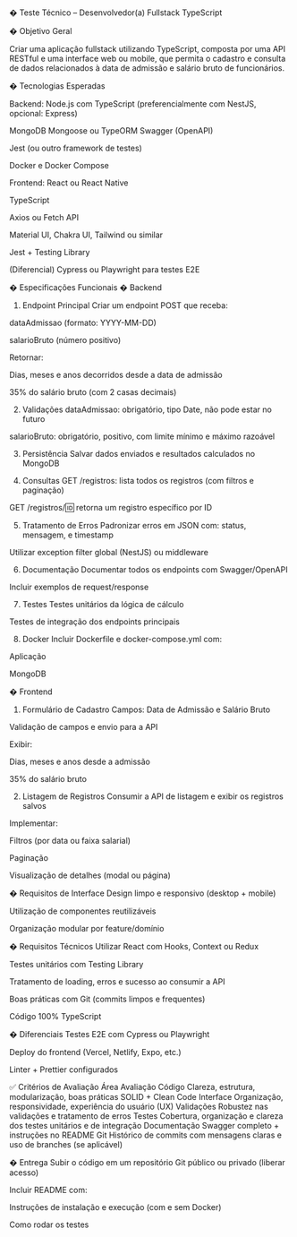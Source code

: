 � Teste Técnico – Desenvolvedor(a) Fullstack TypeScript

� Objetivo Geral

Criar uma aplicação fullstack utilizando TypeScript, composta por uma API RESTful e uma interface web ou mobile, que permita o cadastro e consulta de dados relacionados à data de admissão e salário bruto de funcionários.

� Tecnologias Esperadas

Backend:
Node.js com TypeScript (preferencialmente com NestJS, opcional: Express)

MongoDB
Mongoose ou TypeORM
Swagger (OpenAPI)

Jest (ou outro framework de testes)

Docker e Docker Compose

Frontend:
React ou React Native

TypeScript

Axios ou Fetch API

Material UI, Chakra UI, Tailwind ou similar

Jest + Testing Library

(Diferencial) Cypress ou Playwright para testes E2E

� Especificações Funcionais
� Backend
1. Endpoint Principal
Criar um endpoint POST que receba:

dataAdmissao (formato: YYYY-MM-DD)

salarioBruto (número positivo)

Retornar:

Dias, meses e anos decorridos desde a data de admissão

35% do salário bruto (com 2 casas decimais)

2. Validações
dataAdmissao: obrigatório, tipo Date, não pode estar no futuro

salarioBruto: obrigatório, positivo, com limite mínimo e máximo razoável

3. Persistência
Salvar dados enviados e resultados calculados no MongoDB

4. Consultas
GET /registros: lista todos os registros (com filtros e paginação)

GET /registros/:id: retorna um registro específico por ID

5. Tratamento de Erros
Padronizar erros em JSON com: status, mensagem, e timestamp

Utilizar exception filter global (NestJS) ou middleware

6. Documentação
Documentar todos os endpoints com Swagger/OpenAPI

Incluir exemplos de request/response

7. Testes
Testes unitários da lógica de cálculo

Testes de integração dos endpoints principais

8. Docker
Incluir Dockerfile e docker-compose.yml com:

Aplicação

MongoDB

� Frontend
1. Formulário de Cadastro
Campos: Data de Admissão e Salário Bruto

Validação de campos e envio para a API

Exibir:

Dias, meses e anos desde a admissão

35% do salário bruto

2. Listagem de Registros
Consumir a API de listagem e exibir os registros salvos

Implementar:

Filtros (por data ou faixa salarial)

Paginação

Visualização de detalhes (modal ou página)

� Requisitos de Interface
Design limpo e responsivo (desktop + mobile)

Utilização de componentes reutilizáveis

Organização modular por feature/domínio

� Requisitos Técnicos
Utilizar React com Hooks, Context ou Redux

Testes unitários com Testing Library

Tratamento de loading, erros e sucesso ao consumir a API

Boas práticas com Git (commits limpos e frequentes)

Código 100% TypeScript

� Diferenciais
Testes E2E com Cypress ou Playwright

Deploy do frontend (Vercel, Netlify, Expo, etc.)

Linter + Prettier configurados

✅ Critérios de Avaliação
Área	Avaliação
Código	Clareza, estrutura, modularização, boas práticas SOLID + Clean Code
Interface	Organização, responsividade, experiência do usuário (UX)
Validações	Robustez nas validações e tratamento de erros
Testes	Cobertura, organização e clareza dos testes unitários e de integração
Documentação	Swagger completo + instruções no README
Git	Histórico de commits com mensagens claras e uso de branches (se aplicável)

� Entrega
Subir o código em um repositório Git público ou privado (liberar acesso)

Incluir README com:

Instruções de instalação e execução (com e sem Docker)

Como rodar os testes
